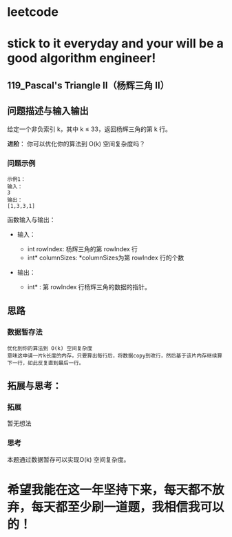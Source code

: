 # leetcode
# stick to it everyday and your will be a good algorithm engineer!
## 119_Pascal's Triangle II（杨辉三角 II）
## 问题描述与输入输出
给定一个非负索引 k，其中 k ≤ 33，返回杨辉三角的第 k 行。

__进阶__：
你可以优化你的算法到 O(k) 空间复杂度吗？
### 问题示例

	示例1：
	输入：
	3
	输出：
	[1,3,3,1]
	

函数输入与输出：
* 输入：
	* int rowIndex: 杨辉三角的第 rowIndex 行 
	* int* columnSizes: *columnSizes为第 rowIndex 行的个数
	
* 输出：
	* int* : 第 rowIndex 行杨辉三角的数据的指针。

## 思路			
### 数据暂存法

	优化到你的算法到 O(k) 空间复杂度
	意味这申请一片k长度的内存，只要算出每行后，将数据copy到改行，然后基于该片内存继续算下一行，如此反复直到最后一行。

	
## 拓展与思考：
### 拓展
暂无想法
### 思考
本题通过数据暂存可以实现O(k) 空间复杂度。
	  
# 希望我能在这一年坚持下来，每天都不放弃，每天都至少刷一道题，我相信我可以的！
